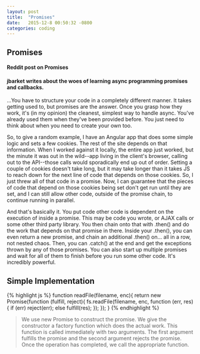 ```yaml
---
layout: post
title:  "Promises"
date:   2015-12-8 00:50:32 -0800
categories: coding
---
```

## Promises

#### Reddit post on Promises

#### jbarket writes about the woes of learning async programming promises and callbacks. 

...You have to structure your code in a completely different manner. It takes getting used to, but promises are the answer. Once you grasp how they work, it's (in my opinion) the cleanest, simplest way to handle async.
You've already used them when they've been provided before. You just need to think about when you need to create your own too.

So, to give a random example, I have an Angular app that does some simple logic and sets a few cookies. The rest of the site depends on that information. When I worked against it locally, the entire app just worked, but the minute it was out in the wild--app living in the client's browser, calling out to the API--those calls would sporadically end up out of order. Setting a couple of cookies doesn't take long, but it may take longer than it takes JS to reach down for the next line of code that depends on those cookies.  So, I just threw all of that code in a promise. Now, I can guarantee that the pieces of code that depend on those cookies being set don't get run until they are set, and I can still allow other code, outside of the promise chain, to continue running in parallel.

And that's basically it. You put code other code is dependent on the execution of inside a promise. This may be code you wrote, or AJAX calls or some other third party library. You then chain onto that with .then() and do the work that depends on that promise in there. Inside your .then(), you can even return a new promise, and chain an additional .then() on... all in a row, not nested chaos. Then, you can .catch() at the end and get the exceptions thrown by any of those promises. You can also start up multiple promises and wait for all of them to finish before you run some other code. It's incredibly powerful.

## Simple Implementation

{% highlight js %}
function readFile(filename, enc){
  return new Promise(function (fulfill, reject){
    fs.readFile(filename, enc, function (err, res){
      if (err) reject(err);
      else fulfill(res);
    });
  });
}
{% endhighlight %}
>We use new Promise to construct the promise. We give the constructor a factory function which does the actual work. This function is called immediately with two arguments. The first argument fulfills the promise and the second argument rejects the promise. Once the operation has completed, we call the appropriate function.

